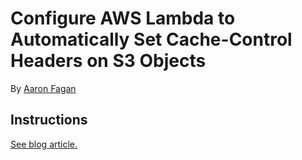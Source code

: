 # Configure AWS Lambda to Automatically Set Cache-Control Headers on S3 Objects
By [Aaron Fagan](https://www.aaronfagan.ca/)

## Instructions
[See blog article.](https://www.aaronfagan.ca/blog/2017/how-to-configure-aws-lambda-to-automatically-set-cache-control-headers-on-s3-objects/)
